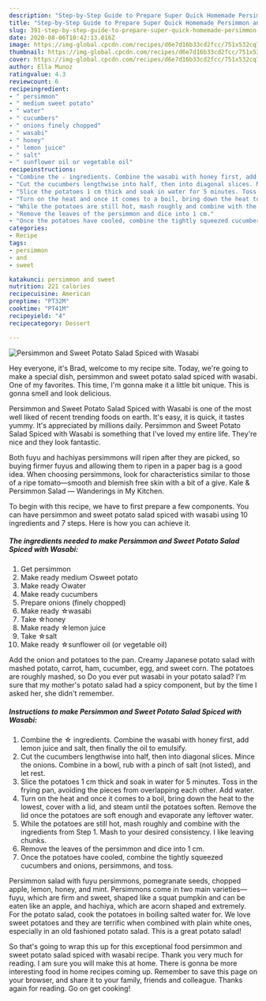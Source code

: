 ```yaml
---
description: "Step-by-Step Guide to Prepare Super Quick Homemade Persimmon and Sweet Potato Salad Spiced with Wasabi"
title: "Step-by-Step Guide to Prepare Super Quick Homemade Persimmon and Sweet Potato Salad Spiced with Wasabi"
slug: 391-step-by-step-guide-to-prepare-super-quick-homemade-persimmon-and-sweet-potato-salad-spiced-with-wasabi
date: 2020-08-06T10:42:13.016Z
image: https://img-global.cpcdn.com/recipes/d6e7d16b33cd2fcc/751x532cq70/persimmon-and-sweet-potato-salad-spiced-with-wasabi-recipe-main-photo.jpg
thumbnail: https://img-global.cpcdn.com/recipes/d6e7d16b33cd2fcc/751x532cq70/persimmon-and-sweet-potato-salad-spiced-with-wasabi-recipe-main-photo.jpg
cover: https://img-global.cpcdn.com/recipes/d6e7d16b33cd2fcc/751x532cq70/persimmon-and-sweet-potato-salad-spiced-with-wasabi-recipe-main-photo.jpg
author: Ella Munoz
ratingvalue: 4.3
reviewcount: 6
recipeingredient:
- " persimmon"
- " medium sweet potato"
- " water"
- " cucumbers"
- " onions finely chopped"
- " wasabi"
- " honey"
- " lemon juice"
- " salt"
- " sunflower oil or vegetable oil"
recipeinstructions:
- "Combine the ☆ ingredients. Combine the wasabi with honey first, add lemon juice and salt, then finally the oil to emulsify."
- "Cut the cucumbers lengthwise into half, then into diagonal slices. Mince the onions. Combine in a bowl, rub with a pinch of salt (not listed), and let rest."
- "Slice the potatoes 1 cm thick and soak in water for 5 minutes. Toss in the frying pan, avoiding the pieces from overlapping each other. Add water."
- "Turn on the heat and once it comes to a boil, bring down the heat to the lowest, cover with a lid, and steam until the potatoes soften. Remove the lid once the potatoes are soft enough and evaporate any leftover water."
- "While the potatoes are still hot, mash roughly and combine with the ingredients from Step 1. Mash to your desired consistency. I like leaving chunks."
- "Remove the leaves of the persimmon and dice into 1 cm."
- "Once the potatoes have cooled, combine the tightly squeezed cucumbers and onions, persimmons, and toss."
categories:
- Recipe
tags:
- persimmon
- and
- sweet

katakunci: persimmon and sweet 
nutrition: 221 calories
recipecuisine: American
preptime: "PT32M"
cooktime: "PT41M"
recipeyield: "4"
recipecategory: Dessert

---
```



![Persimmon and Sweet Potato Salad Spiced with Wasabi](https://img-global.cpcdn.com/recipes/d6e7d16b33cd2fcc/751x532cq70/persimmon-and-sweet-potato-salad-spiced-with-wasabi-recipe-main-photo.jpg)

Hey everyone, it's Brad, welcome to my recipe site. Today, we're going to make a special dish, persimmon and sweet potato salad spiced with wasabi. One of my favorites. This time, I'm gonna make it a little bit unique. This is gonna smell and look delicious.

Persimmon and Sweet Potato Salad Spiced with Wasabi is one of the most well liked of recent trending foods on earth. It's easy, it is quick, it tastes yummy. It's appreciated by millions daily. Persimmon and Sweet Potato Salad Spiced with Wasabi is something that I've loved my entire life. They're nice and they look fantastic.

Both fuyu and hachiyas persimmons will ripen after they are picked, so buying firmer fuyus and allowing them to ripen in a paper bag is a good idea. When choosing persimmons, look for characteristics similar to those of a ripe tomato—smooth and blemish free skin with a bit of a give. Kale &amp; Persimmon Salad — Wanderings in My Kitchen.


To begin with this recipe, we have to first prepare a few components. You can have persimmon and sweet potato salad spiced with wasabi using 10 ingredients and 7 steps. Here is how you can achieve it.

<!--inarticleads1-->

##### The ingredients needed to make Persimmon and Sweet Potato Salad Spiced with Wasabi:

1. Get  persimmon
1. Make ready  medium ○sweet potato
1. Make ready  ○water
1. Make ready  cucumbers
1. Prepare  onions (finely chopped)
1. Make ready  ☆wasabi
1. Take  ☆honey
1. Make ready  ☆lemon juice
1. Take  ☆salt
1. Make ready  ☆sunflower oil (or vegetable oil)


Add the onion and potatoes to the pan. Creamy Japanese potato salad with mashed potato, carrot, ham, cucumber, egg, and sweet corn. The potatoes are roughly mashed, so Do you ever put wasabi in your potato salad? I&#39;m sure that my mother&#39;s potato salad had a spicy component, but by the time I asked her, she didn&#39;t remember. 

<!--inarticleads2-->

##### Instructions to make Persimmon and Sweet Potato Salad Spiced with Wasabi:

1. Combine the ☆ ingredients. Combine the wasabi with honey first, add lemon juice and salt, then finally the oil to emulsify.
1. Cut the cucumbers lengthwise into half, then into diagonal slices. Mince the onions. Combine in a bowl, rub with a pinch of salt (not listed), and let rest.
1. Slice the potatoes 1 cm thick and soak in water for 5 minutes. Toss in the frying pan, avoiding the pieces from overlapping each other. Add water.
1. Turn on the heat and once it comes to a boil, bring down the heat to the lowest, cover with a lid, and steam until the potatoes soften. Remove the lid once the potatoes are soft enough and evaporate any leftover water.
1. While the potatoes are still hot, mash roughly and combine with the ingredients from Step 1. Mash to your desired consistency. I like leaving chunks.
1. Remove the leaves of the persimmon and dice into 1 cm.
1. Once the potatoes have cooled, combine the tightly squeezed cucumbers and onions, persimmons, and toss.


Persimmon salad with fuyu persimmons, pomegranate seeds, chopped apple, lemon, honey, and mint. Persimmons come in two main varieties—fuyu, which are firm and sweet, shaped like a squat pumpkin and can be eaten like an apple, and hachiya, which are acorn shaped and extremely. For the potato salad, cook the potatoes in boiling salted water for. We love sweet potatoes and they are terrific when combined with plain white ones, especially in an old fashioned potato salad. This is a great potato salad! 

So that's going to wrap this up for this exceptional food persimmon and sweet potato salad spiced with wasabi recipe. Thank you very much for reading. I am sure you will make this at home. There is gonna be more interesting food in home recipes coming up. Remember to save this page on your browser, and share it to your family, friends and colleague. Thanks again for reading. Go on get cooking!
